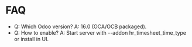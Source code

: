 # FAQ

- Q: Which Odoo version? A: 16.0 (OCA/OCB packaged).
- Q: How to enable? A: Start server with --addon hr_timesheet_time_type or install in UI.
